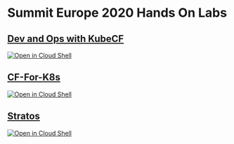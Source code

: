 # Summit Europe 2020 Hands On Labs

## [Dev and Ops with KubeCF](https://github.com/cloudfoundry/summit-hands-on-labs/tree/master/eu-2020/kubecf)
[![Open in Cloud Shell](http://gstatic.com/cloudssh/images/open-btn.svg)](https://console.cloud.google.com/cloudshell/editor?cloudshell_image=gcr.io/summit-labs/gcp-cloudshell:latest&cloudshell_git_repo=https%3A%2F%2Fgithub.com%2Fcloudfoundry%2Fsummit-hands-on-labs&cloudshell_working_dir=eu-2020%2Fkubecf&cloudshell_tutorial=README.md)

## [CF-For-K8s](https://github.com/cloudfoundry/summit-hands-on-labs/tree/master/eu-2020/cf-for-k8s)
[![Open in Cloud Shell](http://gstatic.com/cloudssh/images/open-btn.svg)](https://console.cloud.google.com/cloudshell/editor?cloudshell_git_repo=https%3A%2F%2Fgithub.com%2Fcloudfoundry%2Fsummit-hands-on-labs&cloudshell_working_dir=eu-2020%2FCF-for-K8s&cloudshell_tutorial=README.md)

## [Stratos](https://github.com/cloudfoundry/summit-hands-on-labs/tree/master/eu-2020/stratos)
[![Open in Cloud Shell](http://gstatic.com/cloudssh/images/open-btn.svg)](https://console.cloud.google.com/cloudshell/editor?cloudshell_image=gcr.io/summit-labs/gcp-cloudshell:latest&cloudshell_git_repo=https%3A%2F%2Fgithub.com%2Fcloudfoundry%2Fsummit-hands-on-labs&cloudshell_working_dir=eu-2020%2Fstratos&cloudshell_tutorial=README.md)
